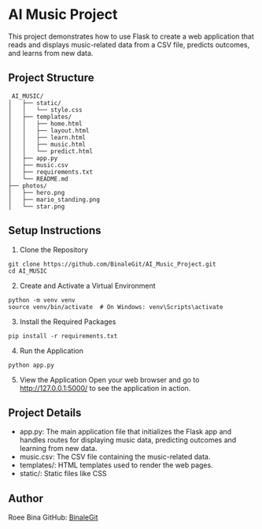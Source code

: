 # AI Music Project

This project demonstrates how to use Flask to create a web application that reads and displays music-related data from a CSV file, predicts outcomes, and learns from new data.

## Project Structure

```plaintext
 AI_MUSIC/
│   ├── static/
│   │   └── style.css
│   ├── templates/
│   │   ├── home.html
│   │   ├── layout.html
│   │   ├── learn.html
│   │   ├── music.html
│   │   └── predict.html
│   ├── app.py
│   ├── music.csv
│   ├── requirements.txt
│   └── README.md
├── photos/
│   ├── hero.png
│   ├── mario_standing.png
│   └── star.png
```

## Setup Instructions

1. Clone the Repository

```plaintext
git clone https://github.com/BinaleGit/AI_Music_Project.git
cd AI_MUSIC
```

2. Create and Activate a Virtual Environment

```plaintext
python -m venv venv
source venv/bin/activate  # On Windows: venv\Scripts\activate
```

3. Install the Required Packages

```plaintext
pip install -r requirements.txt
```

4. Run the Application

```plaintext
python app.py
```

5. View the Application
   Open your web browser and go to http://127.0.0.1:5000/ to see the application in action.

## Project Details

- app.py: The main application file that initializes the Flask app and handles routes for displaying music data, predicting outcomes and learning from new data.
- music.csv: The CSV file containing the music-related data.
- templates/: HTML templates used to render the web pages.
- static/: Static files like CSS

## Author

Roee Bina
GitHub: [BinaleGit
]([https://](https://github.com/BinaleGit/))